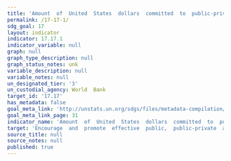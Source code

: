 ```yaml
---
title: 'Amount  of  United  States  dollars  committed  to  public-private  and  civil  society  partnerships'
permalink: /17-17-1/
sdg_goal: 17
layout: indicator
indicator: 17.17.1
indicator_variable: null
graph: null
graph_type_description: null
graph_status_notes: unk
variable_description: null
variable_notes: null
un_designated_tier: '3'
un_custodial_agency: World  Bank
target_id: '17.17'
has_metadata: false
goal_meta_link: 'http://unstats.un.org/sdgs/files/metadata-compilation/Metadata-Goal-17.pdf'
goal_meta_link_page: 31
indicator_name: 'Amount  of  United  States  dollars  committed  to  public-private  and  civil  society  partnerships'
target: 'Encourage  and  promote  effective  public,  public-private  and  civil  society  partnerships,  building  on  the  experience  and  resourcing  strategies  of  partnerships.'
source_title: null
source_notes: null
published: true  
---
```

